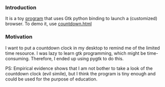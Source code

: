 ### Introduction

It is a toy [program](gtk_browser.py) that uses Gtk python binding to launch a (customized) browser. To demo it, use [countdown.html](countdown.html)

### Motivation

I want to put a countdown clock in my desktop to remind me of the limited
time resource. I was lazy to learn gtk programming, which might be
time-consuming. Therefore, I ended up using pygtk to do this.

PS: Empirical evidence shows that I am not bother to take a look of the countdown clock (evil simile), but I think the program is tiny enough and could be used for the purpose of education.
